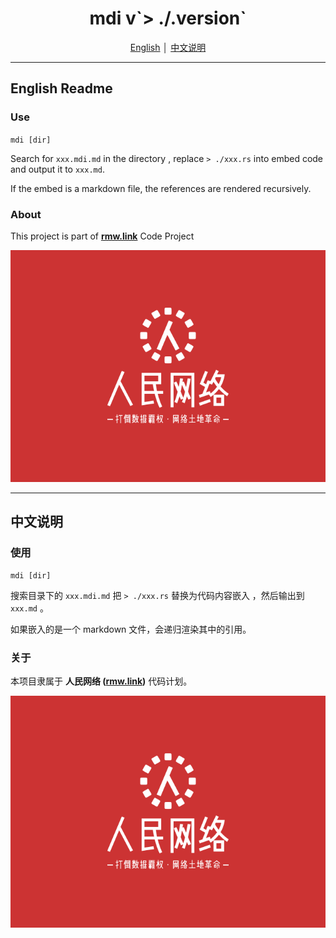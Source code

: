 <h1 align="center">mdi v`> ./.version`</h1>
<p align="center">
<a href="#en">English</a>
<span color="#ccc"> │ </span>
<a href="#zh"> 中文说明 </a>
</p>

---

<span id="en"></span>

## English Readme

### Use

`mdi [dir]`

Search for `xxx.mdi.md` in the directory , replace `> ./xxx.rs` into embed code and output it to `xxx.md`.

If the embed is a markdown file, the references are rendered recursively.

### About

This project is part of **[rmw.link](//rmw.link)** Code Project

![rmw.link logo](https://raw.githubusercontent.com/rmw-link/logo/master/rmw.red.bg.svg)

---

<span id="zh"></span>

## 中文说明

### 使用

`mdi [dir]`

搜索目录下的 `xxx.mdi.md` 把 `> ./xxx.rs` 替换为代码内容嵌入 ，然后输出到 `xxx.md` 。

如果嵌入的是一个 markdown 文件，会递归渲染其中的引用。

### 关于

本项目隶属于 **人民网络 ([rmw.link](//rmw.link))** 代码计划。

![人民网络海报](https://raw.githubusercontent.com/rmw-link/logo/master/rmw.red.bg.svg)
